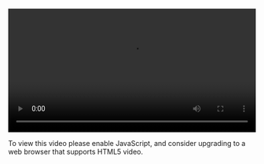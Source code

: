 <video controls="" style="width: 100%; display: block;"><source src="http://o86bpj665.bkt.clouddn.com/happypeter-js-kingdom/4-self-learning.mp4" type="video/mp4"><p>To view this video please enable JavaScript, and consider upgrading to a web browser that supports HTML5 video.</p></video>
